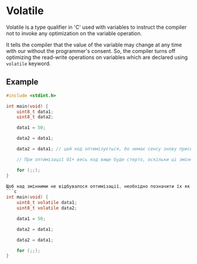# Volatile
Volatile is a type qualifier in 'C' used with variables to instruct the compiler not to invoke any optimization on the variable operation.

It tells the compiler that the value of the variable may change at any time with our without the programmer's consent. So, the compiler turns off optimizing the read-write operations on variables which are declared using `volatile` keyword.

## Example
```c
#include <stdint.h>

int main(void) {
    uint8_t data1;
    uint8_t data2;

    data1 = 50;

    data2 = data1;

    data2 = data1; // цей код оптимізується, бо немає сенсу знову присвоювати data2 значення data1

    // При оптимізації O1+ весь код вище буде стерто, оскільки ці змінні ніде не використовуються

    for (;;);
}

Щоб над змінними не відбувалося оптимізації, необхідно позначити їх як `volatile`. Таким чином компілятор не прибере код, де ці змінні присвоюються, хоч і після цього вони не використовуються
```c
int main(void) {
    uint8_t volatile data1;
    uint8_t volatile data2;

    data1 = 50;

    data2 = data1;

    data2 = data1;

    for (;;);
}
```